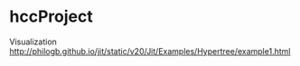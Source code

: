 hccProject
==========

Visualization
http://philogb.github.io/jit/static/v20/Jit/Examples/Hypertree/example1.html
